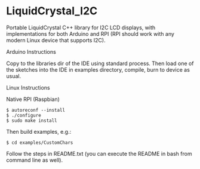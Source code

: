 # LiquidCrystal_I2C

Portable LiquidCrystal C++ library for I2C LCD displays, with implementations
for both Arduino and RPI (RPI should work with any modern Linux device that 
supports I2C).

Arduino Instructions

Copy to the libraries dir of the IDE using standard process. Then load
one of the sketches into the IDE in examples directory, compile, burn to
device as usual.

Linux Instructions

Native RPI (Raspbian)

```
$ autoreconf --install
$ ./configure
$ sudo make install
```

Then build examples, e.g.:

```
$ cd examples/CustomChars
```

Follow the steps in README.txt (you can execute the README in bash from command
line as well).
